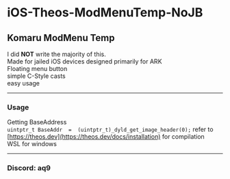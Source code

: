 # iOS-Theos-ModMenuTemp-NoJB
 
## Komaru ModMenu Temp  
I did **NOT** write the majority of this.  
Made for jailed iOS devices
designed primarily for ARK  
Floating menu button  
simple C-Style casts  
easy usage  

---  

### Usage  
Getting BaseAddress  
``` uintptr_t BaseAddr  =  (uintptr_t)_dyld_get_image_header(0); ```
refer to [https://theos.dev](https://theos.dev/docs/installation) for compilation  
WSL for windows  

---
### Discord: aq9
